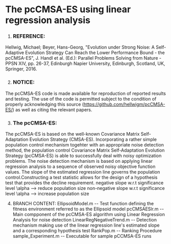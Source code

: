 # The pcCMSA-ES using linear regression analysis

1. ### REFERENCE: 
Hellwig, Michael; Beyer, Hans-Georg, "Evolution under Strong Noise: A Self-Adaptive Evolution Strategy Can Reach the Lower Performance Bound - the pcCMSA-ES", J. Handl et al. (Ed.): Parallel Problems Solving from Nature - PPSN XIV, pp. 26-37, Edinburgh Napier University, Edinburgh, Scotland, UK, Springer, 2016.

2. ### NOTICE:
The pcCMSA-ES code is made available for reproduction of reported results and testing. The use of the code is permitted subject to the condition of properly acknowledging this source (https://github.com/hellwigm/pcCMSA-ES/) as well as citing the relevant papers.

3. ### The pcCMSA-ES:
The pcCMSA-ES is based on the well-known Covariance Matrix Self-Adaptation Evolution Strategy (CMSA-ES). Incorporating a rather simple population control mechanism togehter with an appropriate noise detection method, the population control Covariance Matrix Self-Adaptation Evolution Strategy (pcCMSA-ES) is able to successfully deal with noisy optimization problems. The noise detection mechanism is based on applying linear regression analysis to a sequence of observed noisy objective function values. The slope of the estimated regression line governs the population control.Constructing a test statistic allows for the design of a hypothesis test that provides the decline requirement. 
  negative slope w.r.t significance level \alpha      --> reduce population size 
  non-negative slope w.r.t significance level \alpha  --> increase population size

4. BRANCH CONTENT:
    EllipsoidModel.m          -- Test function defining the fitness environment referred to as the Ellipsoid model
    pcCMSAESlr.m              -- Main compponent of the pcCMSA-ES algorithm using Linear Regression Analysis for noise detection
    LinearRegNegativeTrend.m  -- Detection mechanism making use of the linear regression line's estimated slope and a corresponding hypothesis test
    RankPop.m                 -- Ranking Procedure
    sample_Experiment.m       -- Executable for sample pCCMSA-ES runs
